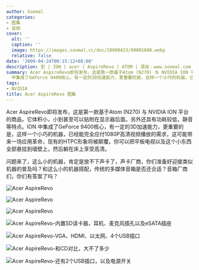 ```yaml
---
author: Soomal
categories:
- 图集
- 音频
cover:
  alt: ''
  caption: ''
  image: https://images.soomal.cc/doc/20090423/00001608.webp
  relative: false
date: '2009-04-24T00:15:12+08:00'
description: 宏 | ION | acer | AspireRevo | ATOM | 源自：www.soomal.com | 版权：原创 |  平均/总评分：08.80/44
summary: Acer AspireRevo即将发布，这是第一款基于Atom (N270) 与 NVIDIA ION 平台的商品，它体积小，小到甚至可以贴附在显示器后面。另外还具有功耗较低，静音等特点。ION
  中集成了GeForce 9400核心，有一定的3D加速能力，更重要的是，这样一个小巧的机器，已经能完全应付1080P高清视频播放的需求，这可能带来一场应用革命，现有的HTPC形象将被颠覆。你可以把平板电视以及这个小东西全部悬挂到墙壁上，然后躺在床上享受高清。问题来了，这么小的机器，肯定是放不下声卡了，声卡厂商，你们准备好迎接类似机器的普及吗？和这么小的机器搭配，传统的多媒体音箱是否还合适？音箱厂商们，你们有答案了吗？
tags:
- NVIDIA
title: Acer AspireRevo 图集
---
```


Acer AspireRevo即将发布，这是第一款基于Atom (N270) 与 NVIDIA ION 平台的商品，它体积小，小到甚至可以贴附在显示器后面。另外还具有功耗较低，静音等特点。ION 中集成了GeForce 9400核心，有一定的3D加速能力，更重要的是，这样一个小巧的机器，已经能完全应付1080P高清视频播放的需求，这可能带来一场应用革命，现有的HTPC形象将被颠覆。你可以把平板电视以及这个小东西全部悬挂到墙壁上，然后躺在床上享受高清。



问题来了，这么小的机器，肯定是放不下声卡了，声卡厂商，你们准备好迎接类似机器的普及吗？和这么小的机器搭配，传统的多媒体音箱是否还合适？音箱厂商们，你们有答案了吗？



![Acer AspireRevo](https://images.soomal.cc/doc/20090423/00001607.webp)



![Acer AspireRevo](https://images.soomal.cc/doc/20090423/00001608.webp)



![Acer AspireRevo](https://images.soomal.cc/doc/20090423/00001609.webp)



![Acer AspireRevo-内置SD读卡器，耳机、麦克风插孔以及eSATA插座](https://images.soomal.cc/doc/20090423/00001610.webp)



![Acer AspireRevo-VGA、HDMI、以太网、4个USB插口](https://images.soomal.cc/doc/20090423/00001611.webp)



![Acer AspireRevo-和CD对比，大不了多少](https://images.soomal.cc/doc/20090423/00001612.webp)



![Acer AspireRevo-还有2个USB插口，以及电源开关](https://images.soomal.cc/doc/20090423/00001613.webp)
